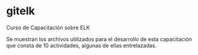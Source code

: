 # gitelk
Curso de Capacitación sobre ELK 

Se muestran los archivos utilizados para el desarrollo de esta capacitación que consta de 10 actividades, algunas de ellas entrelazadas.

